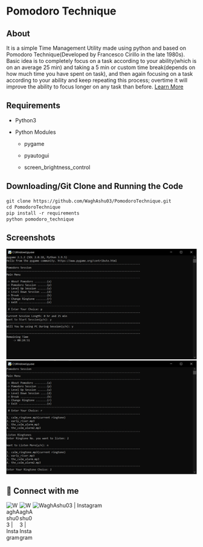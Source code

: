 # Pomodoro Technique

## About

It is a simple Time Management Utility made using python and based on Pomodoro Technique(Developed by Francesco Cirillo in the late 1980s). Basic idea is to completely focus on a task according to your ability(which is on an average 25 min) and taking a 5 min or custom time break(depends on how much time you have spent on task), and then again focusing on a task according to your ability and keep repeating this process; overtime it will improve the ability to focus longer on any task than before.  [Learn More](https://www.google.com/search?q=pomodoro+technique&rlz=1C1UEAD_enIN974IN974&sxsrf=APq-WBv7O0rwfB5mmXdCdNQxco2eZwTiWg%3A1644677438905&ei=PskHYsfVNqyRseMPwPSX2Ak&ved=0ahUKEwjH7I_0tPr1AhWsSGwGHUD6BZsQ4dUDCA4&uact=5&oq=pomodoro+technique&gs_lcp=Cgdnd3Mtd2l6EAMyBAgjECcyBAgjECcyBAgAEEMyBQgAEIAEMgQIABBDMgQIABBDMgUIABCABDIFCAAQgAQyBQgAEIAEMgUIABCABDoHCCMQsAMQJzoHCAAQRxCwAzoHCAAQsAMQQzoKCAAQ5AIQsAMYADoPCC4Q1AIQyAMQsAMQQxgBOgwILhDIAxCwAxBDGAE6BwgjELECECc6BAgAEApKBAhBGABKBAhGGAFQ7wNYoxRg9RdoAXABeACAAYsCiAH7A5IBAzItMpgBAKABAcgBEcABAdoBBggAEAEYCdoBBggBEAEYCA&sclient=gws-wiz)


## Requirements

- Python3

- Python Modules
  
  - pygame
  
  - pyautogui
  
  - screen_brightness_control


## Downloading/Git Clone and Running the Code

```
git clone https://github.com/WaghAshu03/PomodoroTechnique.git
cd PomodoroTechnique
pip install -r requirements
python pomodoro_technique
```

## Screenshots

![img1](./img1.png)
![img2](./img2.png)

## 🤝 Connect with me

<a href="https://www.linkedin.com/in/ashutosh-wagh-52642321a/"><img align="left" src="https://github.com/WaghAshu03/WaghAshu03/blob/main/social_media_images/linkedin.png" alt="WaghAshu03 | Instagram" width="35px"/></a>
<a href="https://www.instagram.com/waghashu03/"><img align="left" src="https://github.com/WaghAshu03/WaghAshu03/blob/main/social_media_images/instagram.png" alt="WaghAshu03 | Instagram" width="35px"/></a>
<a href="https://twitter.com/WaghAshu03"><img align="left" src="https://github.com/WaghAshu03/WaghAshu03/blob/main/social_media_images/twitter.png" alt="WaghAshu03 | Instagram" height="35px"/></a>
